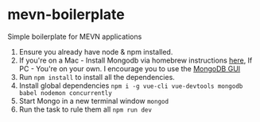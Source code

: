# mevn-boilerplate

Simple boilerplate for MEVN applications

1. Ensure you already have node & npm installed.
2. If you're on a Mac - Install Mongodb via homebrew instructions [here](https://docs.mongodb.com/manual/tutorial/install-mongodb-on-os-x/#install-mongodb-community-edition), If PC - You're on your own. I encourage you to use the [MongoDB GUI](https://www.mongodb.com/products/compass)
3. Run `npm install` to install all the dependencies.
4. Install global dependencies `npm i -g vue-cli vue-devtools mongodb babel nodemon concurrently`
5. Start Mongo in a new terminal window `mongod`
6. Run the task to rule them all `npm run dev`
